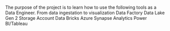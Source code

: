 The purpose of the project is to learn how to use the following tools as a Data Engineer. From data ingestation to visualization
Data Factory
Data Lake Gen 2 Storage Account
Data Bricks
Azure Synapse Analytics
Power BI/Tableau
